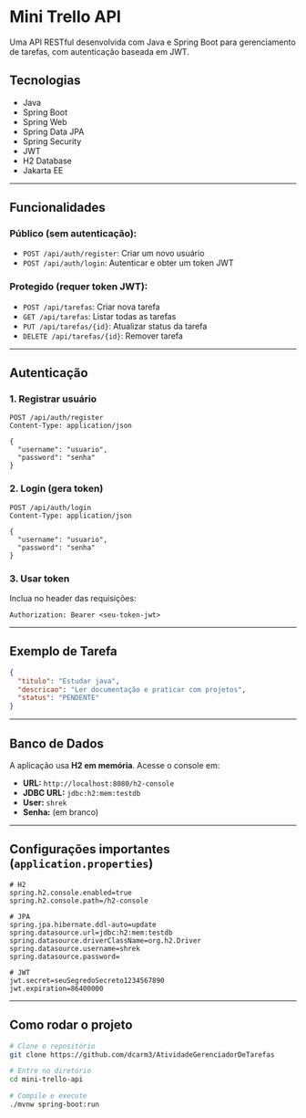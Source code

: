 # Mini Trello API

Uma API RESTful desenvolvida com Java e Spring Boot para gerenciamento de tarefas, com autenticação baseada em JWT. 

## Tecnologias

- Java 
- Spring Boot 
- Spring Web
- Spring Data JPA
- Spring Security
- JWT 
- H2 Database 
- Jakarta EE

---

## Funcionalidades

### Público (sem autenticação):
- `POST /api/auth/register`: Criar um novo usuário
- `POST /api/auth/login`: Autenticar e obter um token JWT

### Protegido (requer token JWT):
- `POST /api/tarefas`: Criar nova tarefa
- `GET /api/tarefas`: Listar todas as tarefas
- `PUT /api/tarefas/{id}`: Atualizar status da tarefa
- `DELETE /api/tarefas/{id}`: Remover tarefa

---

## Autenticação

### 1. Registrar usuário
```http
POST /api/auth/register
Content-Type: application/json

{
  "username": "usuario",
  "password": "senha"
}
```

### 2. Login (gera token)
```http
POST /api/auth/login
Content-Type: application/json

{
  "username": "usuario",
  "password": "senha"
}
```

### 3. Usar token
Inclua no header das requisições:

```
Authorization: Bearer <seu-token-jwt>
```

---

## Exemplo de Tarefa

```json
{
  "titulo": "Estudar java",
  "descricao": "Ler documentação e praticar com projetos",
  "status": "PENDENTE"
}
```

---

## Banco de Dados

A aplicação usa **H2 em memória**. Acesse o console em:

- **URL:** `http://localhost:8080/h2-console`
- **JDBC URL:** `jdbc:h2:mem:testdb`
- **User:** `shrek`
- **Senha:** (em branco)

---

## Configurações importantes (`application.properties`)

```properties
# H2
spring.h2.console.enabled=true
spring.h2.console.path=/h2-console

# JPA
spring.jpa.hibernate.ddl-auto=update
spring.datasource.url=jdbc:h2:mem:testdb
spring.datasource.driverClassName=org.h2.Driver
spring.datasource.username=shrek
spring.datasource.password=

# JWT
jwt.secret=seuSegredoSecreto1234567890
jwt.expiration=86400000  
```

---

## Como rodar o projeto

```bash
# Clone o repositório
git clone https://github.com/dcarm3/AtividadeGerenciadorDeTarefas

# Entre no diretório
cd mini-trello-api

# Compile e execute
./mvnw spring-boot:run
